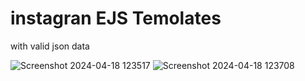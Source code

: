 <h1> instagran EJS Temolates </h1>
with valid json data 


![Screenshot 2024-04-18 123517](https://github.com/omkar4771/Instagram_EJS_template/assets/158741267/0f6794fb-5f90-44ab-bea5-27456b64b593)
![Screenshot 2024-04-18 123708](https://github.com/omkar4771/Instagram_EJS_template/assets/158741267/16764017-a661-45e5-9d03-a0e8f725d4e2)
